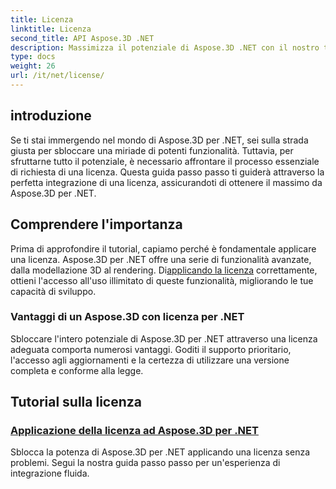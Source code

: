 ```yaml
---
title: Licenza
linktitle: Licenza
second_title: API Aspose.3D .NET
description: Massimizza il potenziale di Aspose.3D .NET con il nostro tutorial dettagliato sull'applicazione delle licenze. Garantisci un processo di integrazione senza interruzioni e sblocca le sue potenti funzionalità.
type: docs
weight: 26
url: /it/net/license/
---
```

## introduzione

Se ti stai immergendo nel mondo di Aspose.3D per .NET, sei sulla strada giusta per sbloccare una miriade di potenti funzionalità. Tuttavia, per sfruttarne tutto il potenziale, è necessario affrontare il processo essenziale di richiesta di una licenza. Questa guida passo passo ti guiderà attraverso la perfetta integrazione di una licenza, assicurandoti di ottenere il massimo da Aspose.3D per .NET.

## Comprendere l'importanza

 Prima di approfondire il tutorial, capiamo perché è fondamentale applicare una licenza. Aspose.3D per .NET offre una serie di funzionalità avanzate, dalla modellazione 3D al rendering. Di[applicando la licenza](./apply-license/) correttamente, ottieni l'accesso all'uso illimitato di queste funzionalità, migliorando le tue capacità di sviluppo.

### Vantaggi di un Aspose.3D con licenza per .NET

Sbloccare l'intero potenziale di Aspose.3D per .NET attraverso una licenza adeguata comporta numerosi vantaggi. Goditi il supporto prioritario, l'accesso agli aggiornamenti e la certezza di utilizzare una versione completa e conforme alla legge.

## Tutorial sulla licenza
### [Applicazione della licenza ad Aspose.3D per .NET](./apply-license/)
Sblocca la potenza di Aspose.3D per .NET applicando una licenza senza problemi. Segui la nostra guida passo passo per un'esperienza di integrazione fluida.